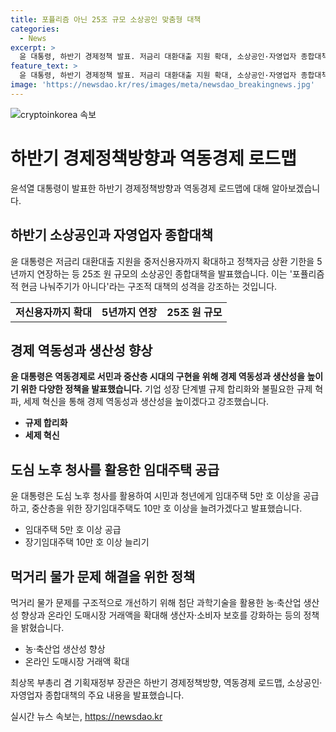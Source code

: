 ```yaml
---
title: 포퓰리즘 아닌 25조 규모 소상공인 맞춤형 대책
categories:
  - News
excerpt: >
  윤 대통령, 하반기 경제정책 발표. 저금리 대환대출 지원 확대, 소상공인·자영업자 종합대책 마련. 코로나 피해 취약부문 지원과 구조적 대책 강조. 소상공인 25조원 규모 지원, 경제 부담 완화 및 임대주택 확대 계획발표. 경제 역동성과 생산성 향상을 위해 규제 혁파, 세제 혁신 강조. 도심 노후 청사를 활용한 임대주택 5만 호 이상 공급 계획. 네이버 뉴스 메인에서 확인하세요!
feature_text: >
  윤 대통령, 하반기 경제정책 발표. 저금리 대환대출 지원 확대, 소상공인·자영업자 종합대책 마련. 코로나 피해 취약부문 지원과 구조적 대책 강조. 소상공인 25조원 규모 지원, 경제 부담 완화 및 임대주택 확대 계획발표. 경제 역동성과 생산성 향상을 위해 규제 혁파, 세제 혁신 강조. 도심 노후 청사를 활용한 임대주택 5만 호 이상 공급 계획. 네이버 뉴스 메인에서 확인하세요!
image: 'https://newsdao.kr/res/images/meta/newsdao_breakingnews.jpg'
---
```


<p><img src="https://newsdao.kr/res/images/meta/newsdao_breakingnews.jpg" alt="cryptoinkorea 속보" /></p>

<h1 data-ke-size="size26">하반기 경제정책방향과 역동경제 로드맵</h1>

<p data-ke-size="size16">윤석열 대통령이 발표한 하반기 경제정책방향과 역동경제 로드맵에 대해 알아보겠습니다.</p>

<h2 data-ke-size="size24">하반기 소상공인과 자영업자 종합대책</h2>

<p data-ke-size="size16">윤 대통령은 저금리 대환대출 지원을 중저신용자까지 확대하고 정책자금 상환 기한을 5년까지 연장하는 등 25조 원 규모의 소상공인 종합대책을 발표했습니다. 이는 '포퓰리즘적 현금 나눠주기가 아니다'라는 구조적 대책의 성격을 강조하는 것입니다.</p>

<table>
  <tr>
    <td style="text-align: center; height: 17px;"><b>저신용자까지 확대</b></td>
    <td style="text-align: center; height: 17px;"><b>5년까지 연장</b></td>
    <td style="text-align: center; height: 17px;"><b>25조 원 규모</b></td>
  </tr>
</table>

<h2 data-ke-size="size24">경제 역동성과 생산성 향상</h2>

<p data-ke-size="size16"><b>윤 대통령은 역동경제로 서민과 중산층 시대의 구현을 위해 경제 역동성과 생산성을 높이기 위한 다양한 정책을 발표했습니다.</b> 기업 성장 단계별 규제 합리화와 불필요한 규제 혁파, 세제 혁신을 통해 경제 역동성과 생산성을 높이겠다고 강조했습니다.</p>

<ul>
  <li><b>규제 합리화</b></li>
  <li><b>세제 혁신</b></li>
</ul>

<h2 data-ke-size="size24">도심 노후 청사를 활용한 임대주택 공급</h2>

<p data-ke-size="size16">윤 대통령은 도심 노후 청사를 활용하여 시민과 청년에게 임대주택 5만 호 이상을 공급하고, 중산층을 위한 장기임대주택도 10만 호 이상을 늘려가겠다고 발표했습니다.</p>

<ul>
  <li>임대주택 5만 호 이상 공급</li>
  <li>장기임대주택 10만 호 이상 늘리기</li>
</ul>

<h2 data-ke-size="size24">먹거리 물가 문제 해결을 위한 정책</h2>

<p data-ke-size="size16">먹거리 물가 문제를 구조적으로 개선하기 위해 첨단 과학기술을 활용한 농·축산업 생산성 향상과 온라인 도매시장 거래액을 확대해 생산자·소비자 보호를 강화하는 등의 정책을 밝혔습니다.</p>

<ul>
  <li>농·축산업 생산성 향상</li>
  <li>온라인 도매시장 거래액 확대</li>
</ul>

<p data-ke-size="size16">최상목 부총리 겸 기획재정부 장관은 하반기 경제정책방향, 역동경제 로드맵, 소상공인·자영업자 종합대책의 주요 내용을 발표했습니다.</p>
실시간 뉴스 속보는, <a href="https://newsdao.kr" rel="dofollow">https://newsdao.kr</a>


